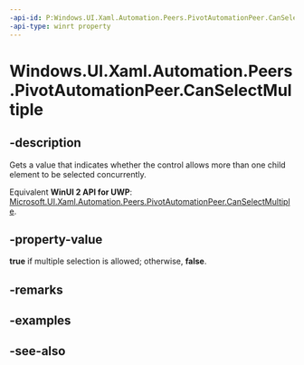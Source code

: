 ```yaml
---
-api-id: P:Windows.UI.Xaml.Automation.Peers.PivotAutomationPeer.CanSelectMultiple
-api-type: winrt property
---
```


<!-- Property syntax
public bool CanSelectMultiple { get; }
-->

# Windows.UI.Xaml.Automation.Peers.PivotAutomationPeer.CanSelectMultiple

## -description
Gets a value that indicates whether the control allows more than one child element to be selected concurrently.

Equivalent **WinUI 2 API for UWP**: [Microsoft.UI.Xaml.Automation.Peers.PivotAutomationPeer.CanSelectMultiple](/windows/winui/api/microsoft.ui.xaml.automation.peers.pivotautomationpeer.canselectmultiple).

## -property-value
**true** if multiple selection is allowed; otherwise, **false**.

## -remarks

## -examples

## -see-also
